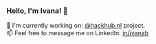 ### Hello, I'm Ivana! 👋   

🔭 I'm currently working on: [@hackhub.nl](https://github.com/hackhub-nl) project.    
📫 Feel free to message me on LinkedIn: [in/ivanab](https://www.linkedin.com/in/ivanab/)     
